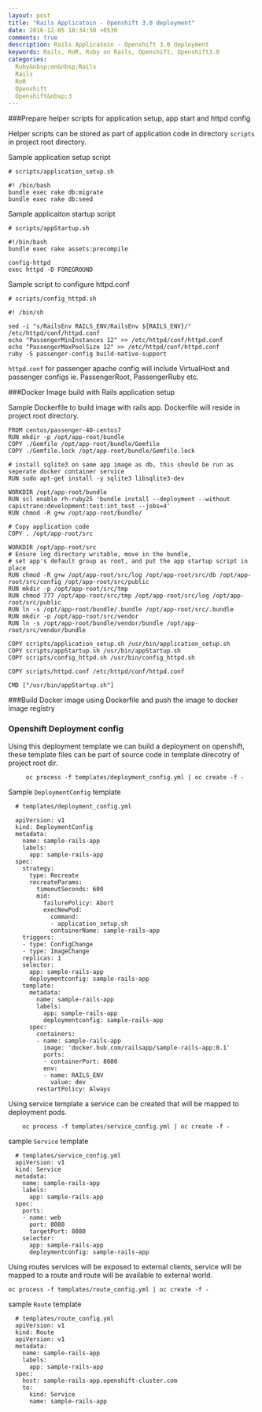 ```yaml
---
layout: post
title: "Rails Applicatoin - Openshift 3.0 deployment"
date: 2016-12-05 18:34:50 +0530
comments: true
description: Rails Applicatoin - Openshift 3.0 deployment
keywords: Rails, RoR, Ruby on Rails, Openshift, Openshift3.0
categories:
  Ruby&nbsp;on&nbsp;Rails
  Rails
  RoR
  Openshift
  Openshift&nbsp;3
---
```


###Prepare helper scripts for application setup, app start and httpd config

Helper scripts can be stored as part of application code in directory `scripts` in project root directory.

Sample application setup script

	# scripts/application_setup.sh

	#! /bin/bash
	bundle exec rake db:migrate
	bundle exec rake db:seed
<!--more-->	

Sample applicaiton startup script
	
	# scripts/appStartup.sh

	#!/bin/bash
	bundle exec rake assets:precompile

	config-httpd
	exec httpd -D FOREGROUND

Sample script to configure httpd.conf

	# scripts/config_httpd.sh

	#! /bin/sh

	sed -i "s/RailsEnv RAILS_ENV/RailsEnv ${RAILS_ENV}/" /etc/httpd/conf/httpd.conf
	echo "PassengerMinInstances 12" >> /etc/httpd/conf/httpd.conf
	echo "PassengerMaxPoolSize 12" >> /etc/httpd/conf/httpd.conf
	ruby -S passenger-config build-native-support

`httpd.conf` for passenger apache config will include VirtualHost and passenger configs ie. PassengerRoot, PassengerRuby etc.

###Docker Image build with Rails application setup

Sample Dockerfile to build image with rails app. Dockerfile will reside in project root directory.

	FROM centos/passenger-40-centos7
	RUN mkdir -p /opt/app-root/bundle
	COPY ./Gemfile /opt/app-root/bundle/Gemfile
	COPY ./Gemfile.lock /opt/app-root/bundle/Gemfile.lock

	# install sqlite3 on same app image as db, this should be run as seperate docker container service
	RUN sudo apt-get install -y sqlite3 libsqlite3-dev

	WORKDIR /opt/app-root/bundle
	RUN scl enable rh-ruby25 'bundle install --deployment --without capistrano:development:test:int_test --jobs=4'
	RUN chmod -R g+w /opt/app-root/bundle/

	# Copy application code
	COPY . /opt/app-root/src

	WORKDIR /opt/app-root/src
	# Ensure log directory writable, move in the bundle, 
	# set app's default group as root, and put the app startup script in place
	RUN chmod -R g+w /opt/app-root/src/log /opt/app-root/src/db /opt/app-root/src/config /opt/app-root/src/public
	RUN mkdir -p /opt/app-root/src/tmp
	RUN chmod 777 /opt/app-root/src/tmp /opt/app-root/src/log /opt/app-root/src/public
	RUN ln -s /opt/app-root/bundle/.bundle /opt/app-root/src/.bundle
	RUN mkdir -p /opt/app-root/src/vendor
	RUN ln -s /opt/app-root/bundle/vendor/bundle /opt/app-root/src/vendor/bundle

	COPY scripts/application_setup.sh /usr/bin/application_setup.sh
	COPY scripts/appStartup.sh /usr/bin/appStartup.sh
	COPY scripts/config_httpd.sh /usr/bin/config_httpd.sh

	COPY scripts/httpd.conf /etc/httpd/conf/httpd.conf

	CMD ["/usr/bin/appStartup.sh"]

###Build Docker image using Dockerfile and push the image to docker image registry


### Openshift Deployment config 

Using this deployment template we can build a deployment on openshift, these template files can be part of source code in template direcotry of project root dir.

		 oc process -f templates/deployment_config.yml | oc create -f -

Sample 	`DeploymentConfig` template

	  # templates/deployment_config.yml

	  apiVersion: v1
	  kind: DeploymentConfig
	  metadata:
	    name: sample-rails-app
	    labels:
	      app: sample-rails-app
	  spec:
	    strategy:
	      type: Recreate
	      recreateParams:
	        timeoutSeconds: 600
	        mid:
	          failurePolicy: Abort
	          execNewPod:
	            command:
	            - application_setup.sh
	            containerName: sample-rails-app
	    triggers:
	    - type: ConfigChange
	    - type: ImageChange
	    replicas: 1
	    selector:
	      app: sample-rails-app
	      deploymentconfig: sample-rails-app
	    template:
	      metadata:
	        name: sample-rails-app
	        labels:
	          app: sample-rails-app
	          deploymentconfig: sample-rails-app
	      spec:
	        containers:
	        - name: sample-rails-app
	          image: 'docker.hub.com/railsapp/sample-rails-app:0.1'
	          ports:
	          - containerPort: 8080
	          env:
	          - name: RAILS_ENV
	            value: dev
	        restartPolicy: Always

Using service template a service can be created that will be mapped to deployment pods.

		oc process -f templates/service_config.yml | oc create -f -

sample `Service` template

	  # templates/service_config.yml	
	  apiVersion: v1
	  kind: Service
	  metadata:
	    name: sample-rails-app
	    labels:
	      app: sample-rails-app
	  spec:
	    ports:
	    - name: web
	      port: 8080
	      targetPort: 8080
	    selector:
	      app: sample-rails-app
	      deploymentconfig: sample-rails-app

Using routes services will be exposed to external clients, service will be mapped to a route and route will be available to external world. 

	oc process -f templates/route_config.yml | oc create -f -

sample `Route` template

	  # templates/route_config.yml
	  apiVersion: v1
	  kind: Route
	  apiVersion: v1
	  metadata:
	    name: sample-rails-app
	    labels:
	      app: sample-rails-app
	  spec:
	    host: sample-rails-app.openshift-cluster.com
	    to:
	      kind: Service
	      name: sample-rails-app


